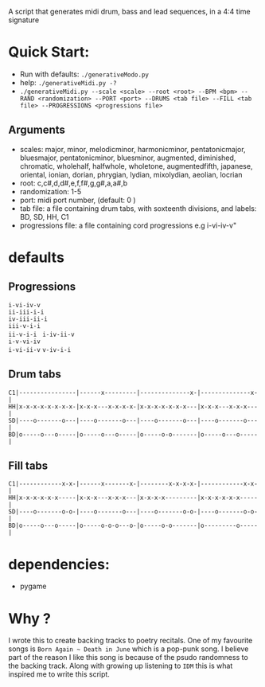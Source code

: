 A script that generates midi drum, bass and lead sequences, in a 4:4 time signature

# Quick Start:

- Run with defaults: `./generativeModo.py`  
- help: `./generativeMidi.py -?`
- `./generativeMidi.py --scale <scale> --root <root> --BPM <bpm> --RAND <randomization> --PORT <port> --DRUMS <tab file> --FILL <tab file> --PROGRESSIONS <progressions file>`  

## Arguments 

- scales: major, minor, melodicminor, harmonicminor, pentatonicmajor, bluesmajor, pentatonicminor, bluesminor, augmented, diminished, chromatic, wholehalf, halfwhole, wholetone, augmentedfifth, japanese, oriental, ionian, dorian, phrygian, lydian, mixolydian, aeolian, locrian  
- root: c,c#,d,d#,e,f,f#,g,g#,a,a#,b  
- randomization: 1-5  
- port: midi port number, (default: 0 )  
- tab file: a file containing drum tabs, with soxteenth divisions, and labels: BD, SD, HH, C1  
- progressions file: a file containing cord progressions e.g i-vi-iv-v"  

# defaults

## Progressions

`i-vi-iv-v`   
`ii-iii-i-i`  
`iv-iii-ii-i`  
`iii-v-i-i`  
`ii-v-i-i ` 
`i-iv-ii-v`  
`i-v-vi-iv`  
`i-vi-ii-v` 
`v-iv-i-i`  

## Drum tabs
`C1|----------------|------x---------|--------------x-|--------------x-|`  
`HH|x-x-x-x-x-x-x-x-|x-x-x---x-x-x-x-|x-x-x-x-x-x-x---|x-x-x---x-x-x---|`  
`SD|----o-------o---|----o-------o---|----o-------o---|----o-------o---|`  
`BD|o-----o---o-----|o-----o---o-----|o-----o-o-------|o-----o---o-----|`

## Fill tabs

`C1|------------x-x-|------x-------x-|--------x-x-x-x-|------------x-x-|`  
`HH|x-x-x-x-x-x-----|x-x-x---x-x-x---|x-x-x-x---------|x-x-x-x-x-x-----|`  
`SD|----o-------o-o-|----o-------o---|----o-------o-o-|----o-------o-o-|`  
`BD|o-----o---o-----|o-----o-o-o---o-|o-----o-o-------|o---------o-----|`

# dependencies:

- pygame

# Why ?

I wrote this to create backing tracks to poetry recitals. One of my favourite songs is `Born Again ~ Death in June` which is a pop-punk song. I believe part of the reason I like this song is because of the psudo randomness to the backing track. Along with growing up listening to `IDM` this is what inspired me to write this script.
